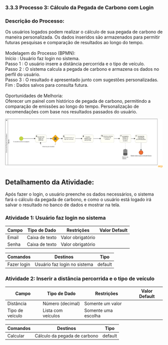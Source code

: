 ### 3.3.3 Processo 3: Cálculo da Pegada de Carbono com Login 

### Descrição do Processo:
Os usuários logados podem realizar o cálculo de sua pegada de carbono de maneira personalizada. Os dados inseridos são armazenados para permitir futuras pesquisas e comparação de resultados ao longo do tempo.<br><br>
Modelagem do Processo (BPMN):<br>
Início : Usuário faz login no sistema.<br>
Passo 1 : O usuário insere a distância percorrida e o tipo de veículo.<br>
Passo 2 : O sistema calcula a pegada de carbono e armazena os dados no perfil do usuário.<br>
Passo 3 : O resultado é apresentado junto com sugestões personalizadas.<br>
Fim : Dados salvos para consulta futura.<br><br>
Oportunidades de Melhoria:<br>
Oferecer um painel com histórico de pegada de carbono, permitindo a comparação de emissões ao longo do tempo.
Personalização de recomendações com base nos resultados passados ​​do usuário.<br>

![Diagrama BPMN](../images/3.3-3diag.png)<br>

## Detalhamento da Atividade:
 Após fazer o login, o usuário preenche os dados necessários, o sistema fará o cálculo da pegada de carbono, e como o usuário está logado irá salvar o resultado no banco de dados e mostrar na tela.
 
### Atividade 1: Usuário faz login no sistema
| Campo | Tipo de Dado    | Restrições        | Valor Default |
|-------|------------------|------------------|---------------|
| Email | Caixa de texto  | Valor obrigatório |               |
| Senha | Caixa de texto  | Valor obrigatório |               |

| Comandos        | Destinos                       | Tipo    |
|-----------------|--------------------------------|---------|
| Fazer login     | Usuário faz login no sistema   | default |

### Atividade 2: Inserir a distância percorrida e o tipo de veículo

| Campo           | Tipo de Dado       | Restrições          | Valor Default |
|-----------------|--------------------|---------------------|---------------|
| Distância       | Número (decimal)   | Somente um valor    |               |
| Tipo de veículo | Lista com veículos | Somente uma escolha |               |

| Comandos | Destinos                       | Tipo    |
|----------|--------------------------------|---------|
| Calcular | Cálculo da pegada de carbono   | default |

